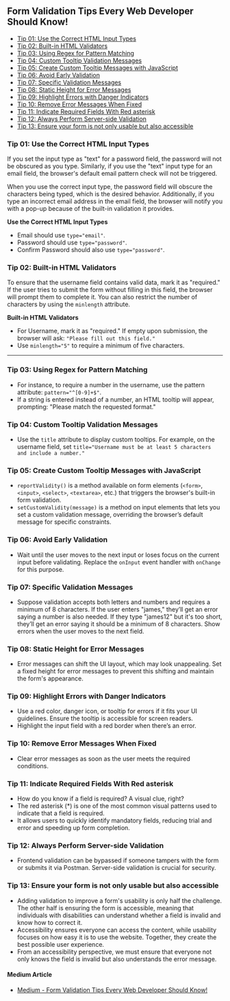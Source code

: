 ## Form Validation Tips Every Web Developer Should Know!


<!-- @import "[TOC]" {cmd="toc" depthFrom=3 depthTo=3 orderedList=false} -->

<!-- code_chunk_output -->

- [Tip 01: Use the Correct HTML Input Types](#tip-01-use-the-correct-html-input-types)
- [Tip 02: Built-in HTML Validators](#tip-02-built-in-html-validators)
- [Tip 03: Using Regex for Pattern Matching](#tip-03-using-regex-for-pattern-matching)
- [Tip 04: Custom Tooltip Validation Messages](#tip-04-custom-tooltip-validation-messages)
- [Tip 05: Create Custom Tooltip Messages with JavaScript](#tip-05-create-custom-tooltip-messages-with-javascript)
- [Tip 06: Avoid Early Validation](#tip-06-avoid-early-validation)
- [Tip 07: Specific Validation Messages](#tip-07-specific-validation-messages)
- [Tip 08: Static Height for Error Messages](#tip-08-static-height-for-error-messages)
- [Tip 09: Highlight Errors with Danger Indicators](#tip-09-highlight-errors-with-danger-indicators)
- [Tip 10: Remove Error Messages When Fixed](#tip-10-remove-error-messages-when-fixed)
- [Tip 11: Indicate Required Fields With Red asterisk](#tip-11-indicate-required-fields-with-red-asterisk)
- [Tip 12: Always Perform Server-side Validation](#tip-12-always-perform-server-side-validation)
- [Tip 13: Ensure your form is not only usable but also accessible](#tip-13-ensure-your-form-is-not-only-usable-but-also-accessible)

<!-- /code_chunk_output -->

### Tip 01: Use the Correct HTML Input Types
If you set the input type as "text" for a password field, the password will not be obscured as you type. Similarly, if you use the "text" input type for an email field, the browser's default email pattern check will not be triggered.

When you use the correct input type, the password field will obscure the characters being typed, which is the desired behavior. Additionally, if you type an incorrect email address in the email field, the browser will notify you with a pop-up because of the built-in validation it provides.

**Use the Correct HTML Input Types**
- Email should use `type="email"`.
- Password should use `type="password"`.
- Confirm Password should also use `type="password"`.

### Tip 02: Built-in HTML Validators
To ensure that the username field contains valid data, mark it as "required." If the user tries to submit the form without filling in this field, the browser will prompt them to complete it. You can also restrict the number of characters by using the `minlength` attribute.

**Built-in HTML Validators**
- For Username, mark it as "required." If empty upon submission, the browser will ask: `"Please fill out this field."`
- Use `minlength="5"` to require a minimum of five characters.

---

### Tip 03: Using Regex for Pattern Matching
   - For instance, to require a number in the username, use the pattern attribute: `pattern="^[0-9]+$"`.
   - If a string is entered instead of a number, an HTML tooltip will appear, prompting: "Please match the requested format."

### Tip 04: Custom Tooltip Validation Messages
   - Use the `title` attribute to display custom tooltips. For example, on the username field, set `title="Username must be at least 5 characters and include a number."`

### Tip 05: Create Custom Tooltip Messages with JavaScript
   - `reportValidity()` is a method available on form elements (`<form>`, `<input>`, `<select>`, `<textarea>`, etc.) that triggers the browser's built-in form validation.
   - `setCustomValidity(message)` is a method on input elements that lets you set a custom validation message, overriding the browser’s default message for specific constraints.

### Tip 06: Avoid Early Validation
   - Wait until the user moves to the next input or loses focus on the current input before validating. Replace the `onInput` event handler with `onChange` for this purpose.

### Tip 07: Specific Validation Messages
   - Suppose validation accepts both letters and numbers and requires a minimum of 8 characters. If the user enters "james," they’ll get an error saying a number is also needed. If they type "james12" but it's too short, they’ll get an error saying it should be a minimum of 8 characters. Show errors when the user moves to the next field.

### Tip 08: Static Height for Error Messages
   - Error messages can shift the UI layout, which may look unappealing. Set a fixed height for error messages to prevent this shifting and maintain the form's appearance.

### Tip 09: Highlight Errors with Danger Indicators
   - Use a red color, danger icon, or tooltip for errors if it fits your UI guidelines. Ensure the tooltip is accessible for screen readers.
   - Highlight the input field with a red border when there’s an error.

### Tip 10: Remove Error Messages When Fixed
   - Clear error messages as soon as the user meets the required conditions.

### Tip 11: Indicate Required Fields With Red asterisk
   - How do you know if a field is required? A visual clue, right? 
   - The red asterisk (*) is one of the most common visual patterns used to indicate that a field is required.
   - It allows users to quickly identify mandatory fields, reducing trial and error and speeding up form completion.

### Tip 12: Always Perform Server-side Validation
   - Frontend validation can be bypassed if someone tampers with the form or submits it via Postman. Server-side validation is crucial for security.

### Tip 13: Ensure your form is not only usable but also accessible
   - Adding validation to improve a form's usability is only half the challenge. The other half is ensuring the form is accessible, meaning that individuals with disabilities can understand whether a field is invalid and know how to correct it.
   - Accessibility ensures everyone can access the content, while usability focuses on how easy it is to use the website. Together, they create the best possible user experience.
   - From an accessibility perspective, we must ensure that everyone not only knows the field is invalid but also understands the error message.


#### Medium Article

- [Medium - Form Validation Tips Every Web Developer Should Know!](https://medium.com/helpshift-engineering/form-validation-tips-every-web-developer-should-know-9d966d8fd571)